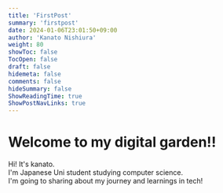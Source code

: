 ```yaml
---
title: 'FirstPost'
summary: 'firstpost'
date: 2024-01-06T23:01:50+09:00
author: 'Kanato Nishiura'
weight: 80
showToc: false
TocOpen: false
draft: false
hidemeta: false
comments: false
hideSummary: false
ShowReadingTime: true
ShowPostNavLinks: true
---
```


# Welcome to my digital garden!!  

Hi! It's kanato.  
I'm Japanese Uni student studying computer science.  
I'm going to sharing about my journey and learnings in tech!  